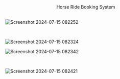 <center>Horse Ride Booking System </center>
<br/>


![Screenshot 2024-07-15 082252](https://github.com/user-attachments/assets/02e7af4a-87fd-4a0a-bc13-a1bc5d7d9906)

<br/>


![Screenshot 2024-07-15 082324](https://github.com/user-attachments/assets/e1766a4f-5ae6-468e-aa56-c972f024422d)
<br/>

![Screenshot 2024-07-15 082342](https://github.com/user-attachments/assets/22a13ce2-da4a-4d49-a29a-e956194ec1fa)

<br/>

![Screenshot 2024-07-15 082421](https://github.com/user-attachments/assets/d8e7f32f-5045-406b-9f1d-6c947bc36c73)
